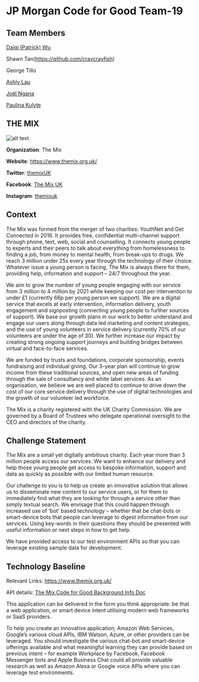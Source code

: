 # JP Morgan Code for Good Team-19 

## Team Members
[Daiqi (Patrick) Wu](https://wudaiqi.com)

Shawn Tan(https://github.com/craycrayfish)

George Tillo

[Ashly Lau](https://ashlylau.github.io)

[Joël Ngana](https://github.com/jnm1g16)

[Paulina Kulyte](https://github.com/Pkulyte)

## THE MIX

![alt text](https://external.massively.ai/wc_themixv1/img/themixlogo.png)

**Organization**:  The Mix

**Website**: https://www.themix.org.uk/

**Twitter**: [themixUK](https://twitter.com/themixuk)

**Facebook**: [The Mix UK](https://www.facebook.com/TheMixUK/)

**Instagram**: [themixuk](https://www.instagram.com/themixuk/?hl=en)

## Context

The Mix was formed from the merger of two charities: YouthNet and Get Connected in 2016. It provides free, confidential multi-channel support through phone, text, web, social and counselling. It connects young people to experts and their peers to talk about everything from homelessness to finding a job, from money to mental health, from break-ups to drugs. We reach 3 million under 25s every year through the technology of their choice. Whatever issue a young person is facing, The Mix is always there for them, providing help, information and support – 24/7 throughout the year. 

We aim to grow the number of young people engaging with our service from 3 million to 4 million by 2021 while keeping our cost per intervention to under £1 (currently 66p per young person we support). We are a digital service that excels at early intervention, information delivery, youth engagement and signposting (connecting young people to further sources of support). We base our growth plans in our work to better understand and engage our users along through data led marketing and content strategies, and the use of young volunteers in service delivery (currently 70% of our volunteers are under the age of 30). We further increase our impact by creating strong ongoing support journeys and building bridges between virtual and face-to-face services. 

We are funded by trusts and foundations, corporate sponsorship, events fundraising and individual giving. Our 3-year plan will continue to grow income from these traditional sources, and open new areas of funding through the sale of consultancy and white label services. As an organisation, we believe we are well placed to continue to drive down the cost of our core service delivery through the use of digital technologies and the growth of our volunteer led workforce. 

The Mix is a charity registered with the UK Charity Commission. We are governed by a Board of Trustees who delegate operational oversight to the CEO and directors of the charity.

## Challenge Statement

The Mix are a small yet digitally ambitious charity. Each year more than 3 million people access our services. We want to enhance our delivery and help those young people get access to bespoke information, support and data as quickly as possible with our limited human resource.

Our challenge to you is to help us create an innovative solution that allows us to disseminate new content to our service users, or for them to immediately find what they are looking for through a service other than simply textual search. We envisage that this could happen through increased use of ‘bot’ based technology – whether that be chat-bots or smart-device bots that people can leverage to digest information from our services. Using key-words in their questions they should be presented with useful information or next steps in how to get help.

We have provided access to our test environment APIs so that you can leverage existing sample data for development.

## Technology Baseline

Relevant Links: https://www.themix.org.uk/

API details: [The Mix Code for Good Background Info Doc](http://codeforgood.net/wp-content/uploads/2018/11/The-Mix-Code-for-Good-Background-Info-Doc.pdf)

This application can be delivered in the form you think appropriate: be that a web application, or smart device intent utilising modern web frameworks or SaaS providers.

To help you create an innovative application; Amazon Web Services, Google’s various cloud APIs, IBM Watson, Azure, or other providers can be leveraged. You should investigate the various chat-bot and smart-device offerings available and what meaningful learning they can provide based on previous intent – for example Workplace by Facebook, Facebook Messenger bots and Apple Business Chat could all provide valuable research as well as Amazon Alexa or Google voice APIs where you can leverage test environments.


